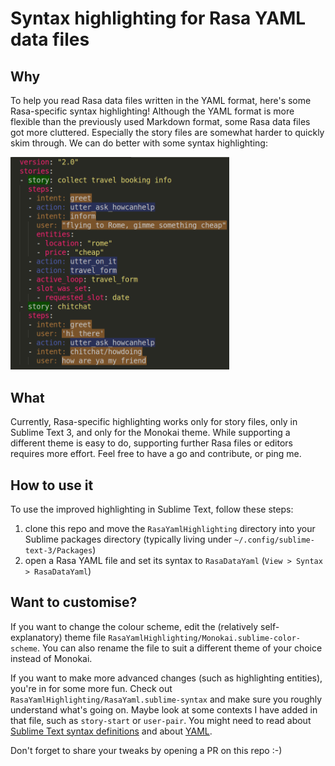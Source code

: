 # Syntax highlighting for Rasa YAML data files
## Why
To help you read Rasa data files written in the YAML format, here's some Rasa-specific syntax highlighting! Although the YAML format is more flexible than the previously used Markdown format, some Rasa data files got more cluttered. Especially the story files are somewhat harder to quickly skim through. We can do better with some syntax highlighting:

<img src="example_story_highlighted.png" alt="Example of a Rasa story file with improved syntax highlighting" width="350"/>

## What
Currently, Rasa-specific highlighting works only for story files, only in Sublime Text 3, and only for the Monokai theme. While supporting a different theme is easy to do, supporting further Rasa files or editors requires more effort. Feel free to have a go and contribute, or ping me.

## How to use it
To use the improved highlighting in Sublime Text, follow these steps:
1. clone this repo and move the `RasaYamlHighlighting` directory into your Sublime packages directory (typically living under `~/.config/sublime-text-3/Packages`)
2. open a Rasa YAML file and set its syntax to `RasaDataYaml` (`View > Syntax > RasaDataYaml`)

## Want to customise?
If you want to change the colour scheme, edit the (relatively self-explanatory) theme file `RasaYamlHighlighting/Monokai.sublime-color-scheme`. You can also rename the file to suit a different theme of your choice instead of Monokai.

If you want to make more advanced changes (such as highlighting entities), you're in for some more fun. Check out `RasaYamlHighlighting/RasaYaml.sublime-syntax` and make sure you roughly understand what's going on. Maybe look at some contexts I have added in that file, such as `story-start` or `user-pair`. You might need to read about [Sublime Text syntax definitions](http://www.sublimetext.com/docs/3/syntax.html) and about [YAML](https://yaml.org/spec/1.2/spec.html).

Don't forget to share your tweaks by opening a PR on this repo :-)
